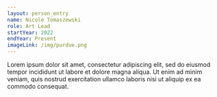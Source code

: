 ```yaml
---
layout: person_entry
name: Nicole Tomaszewski
role: Art Lead
startYear: 2022
endYear: Present
imageLink: /img/purdue.png
---
```

<!--Put description here:-->
Lorem ipsum dolor sit amet, consectetur adipiscing elit, sed do eiusmod tempor incididunt ut labore et dolore magna aliqua. Ut enim ad minim veniam, quis nostrud exercitation ullamco laboris nisi ut aliquip ex ea commodo consequat.